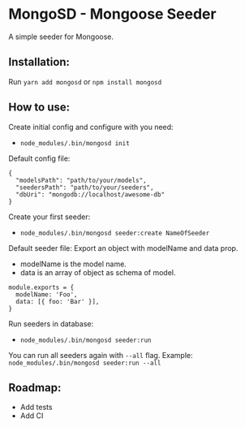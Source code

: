 # MongoSD - Mongoose Seeder
A simple seeder for Mongoose.


## Installation:
Run ```yarn add mongosd``` or ```npm install mongosd```

## How to use:

Create initial config and configure with you need:
- ```node_modules/.bin/mongosd init```

Default config file:
```
{
  "modelsPath": "path/to/your/models",
  "seedersPath": "path/to/your/seeders",
  "dbUri": "mongodb://localhost/awesome-db"
}
```

Create your first seeder:
- ```node_modules/.bin/mongosd seeder:create NameOfSeeder```

Default seeder file: 
Export an object with modelName and data prop.
- modelName is the model name.
- data is an array of object as schema of model.

```
module.exports = {
  modelName: 'Foo',
  data: [{ foo: 'Bar' }],
}
```

Run seeders in database: 
- ```node_modules/.bin/mongosd seeder:run```

You can run all seeders again with ```--all``` flag. Example: ```node_modules/.bin/mongosd seeder:run --all```

## Roadmap:
- Add tests
- Add CI